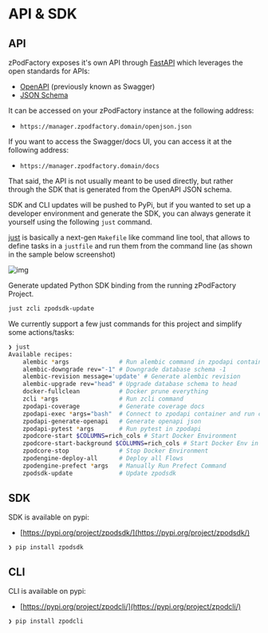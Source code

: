 # API & SDK

## API

zPodFactory exposes it's own API through [FastAPI](https://fastapi.tiangolo.com/) which leverages the open standards for APIs:

- [OpenAPI](https://github.com/OAI/OpenAPI-Specification) (previously known as Swagger)
- [JSON Schema](https://json-schema.org/)

It can be accessed on your zPodFactory instance at the following address:

- `https://manager.zpodfactory.domain/openjson.json`

If you want to access the Swagger/docs UI, you can access it at the following address:

- `https://manager.zpodfactory.domain/docs`

That said, the API is not usually meant to be used directly, but rather through the SDK that is generated from the OpenAPI JSON schema.

SDK and CLI updates will be pushed to PyPi, but if you wanted to set up a developer environment and generate the SDK, you can always generate it yourself using the following `just` command.

[just](https://just.systems/man/en/) is basically a next-gen `Makefile` like command line tool, that allows to define tasks in a `justfile` and run them from the command line (as shown in the sample below screenshot)

![img](https://raw.githubusercontent.com/casey/just/master/screenshot.png)

Generate updated Python SDK binding from the running zPodFactory Project.

```bash
just zcli zpodsdk-update
```

We currently support a few just commands for this project and simplify some actions/tasks:

```bash
❯ just
Available recipes:
    alembic *args              # Run alembic command in zpodapi container
    alembic-downgrade rev="-1" # Downgrade database schema -1
    alembic-revision message='update' # Generate alembic revision
    alembic-upgrade rev="head" # Upgrade database schema to head
    docker-fullclean           # Docker prune everything
    zcli *args                 # Run zcli command
    zpodapi-coverage           # Generate coverage docs
    zpodapi-exec *args="bash"  # Connect to zpodapi container and run command
    zpodapi-generate-openapi   # Generate openapi json
    zpodapi-pytest *args       # Run pytest in zpodapi
    zpodcore-start $COLUMNS=rich_cols # Start Docker Environment
    zpodcore-start-background $COLUMNS=rich_cols # Start Docker Env in BG
    zpodcore-stop              # Stop Docker Environment
    zpodengine-deploy-all      # Deploy all Flows
    zpodengine-prefect *args   # Manually Run Prefect Command
    zpodsdk-update             # Update zpodsdk
```

## SDK

SDK is available on pypi:

- [https://pypi.org/project/zpodsdk/](https://pypi.org/project/zpodsdk/)

``` { data-copy="pip install zpodsdk"}
❯ pip install zpodsdk
```

## CLI

CLI is available on pypi:

- [https://pypi.org/project/zpodcli/](https://pypi.org/project/zpodcli/)

``` { data-copy="pip install zpodcli"}
❯ pip install zpodcli
```
